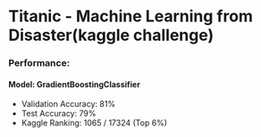 # Titanic - Machine Learning from Disaster(kaggle challenge)
### Performance: 
#### Model: GradientBoostingClassifier
- Validation Accuracy: 81%
- Test Accuracy: 79%
- Kaggle Ranking: 1065 / 17324 (Top 6%)

